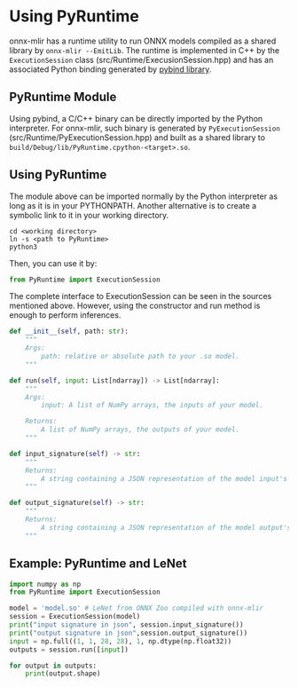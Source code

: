 <!--- SPDX-License-Identifier: Apache-2.0 -->

# Using PyRuntime

onnx-mlir has a runtime utility to run ONNX models compiled as a shared library
by `onnx-mlir --EmitLib`. The runtime is implemented in C++ by the `ExecutionSession` class
(src/Runtime/ExecusionSession.hpp) and has an associated Python binding generated by
[pybind library](https://github.com/pybind/pybind11).

## PyRuntime Module

Using pybind, a C/C++ binary can be directly imported by the Python interpreter. For onnx-mlir,
such binary is generated by `PyExecutionSession` (src/Runtime/PyExecutionSession.hpp) and built
as a shared library to `build/Debug/lib/PyRuntime.cpython-<target>.so`.

## Using PyRuntime

The module above can be imported normally by the Python interpreter as long as it is in your
PYTHONPATH. Another alternative is to create a symbolic link to it in your working directory.

```shell
cd <working directory>
ln -s <path to PyRuntime>
python3
```

Then, you can use it by:

```python
from PyRuntime import ExecutionSession
```

The complete interface to ExecutionSession can be seen in the sources mentioned above. However,
using the constructor and run method is enough to perform inferences.

```python
def __init__(self, path: str):
    """
    Args:
        path: relative or absolute path to your .so model.
    """

def run(self, input: List[ndarray]) -> List[ndarray]:
    """
    Args:
        input: A list of NumPy arrays, the inputs of your model.

    Returns:
        A list of NumPy arrays, the outputs of your model.
    """

def input_signature(self) -> str:
    """
    Returns:
        A string containing a JSON representation of the model input's signature.
    """

def output_signature(self) -> str:
    """
    Returns:
        A string containing a JSON representation of the model output's signature.
    """

```

  ## Example: PyRuntime and LeNet

```python
import numpy as np
from PyRuntime import ExecutionSession

model = 'model.so' # LeNet from ONNX Zoo compiled with onnx-mlir
session = ExecutionSession(model)
print("input signature in json", session.input_signature())
print("output signature in json",session.output_signature())
input = np.full((1, 1, 28, 28), 1, np.dtype(np.float32))
outputs = session.run([input])

for output in outputs:
    print(output.shape)
```


